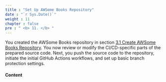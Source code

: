 ```yaml
---
title : "Set Up AWSome Books Repository"
date : "`r Sys.Date()`"
weight : 11
chapter : false
pre : " <b> 11. </b> "
---
```


You created the AWSome Books repository in section [3.1 Create AWSome Books Repository](3-preparation/1-create-awsome-books-repository). You now review or modify the CI/CD-specific parts of the prepared source code. Next, you push the source code to the repository, initiate the initial GitHub Actions workflows, and set up basic branch protection settings.

#### Content